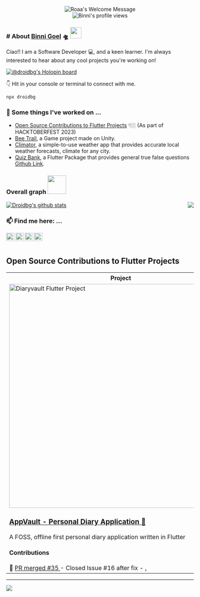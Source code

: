 
<p align="center">
		<img alt="Roaa's Welcome Message"
			 src="https://readme-typing-svg.herokuapp.com?size=30&background=45E5FF00&center=true&vCenter=true&lines=%F0%9F%91%8B%F0%9F%8F%BC+Hi+there!+I'm+Binni"> 

  <br />
 <img src="https://komarev.com/ghpvc/?username=binni1108&color=ff69b4" alt="Binni's profile views" />

</p>
 
### # About [Binni Goel](https://www.linkedin.com/in/binni-goel/)  🛸 <img src="https://media.giphy.com/media/WUlplcMpOCEmTGBtBW/giphy.gif" width="30">
Ciao!! I am a Software Developer 💻, and a keen learner. I'm always interested to hear about any cool projects you're working on!


[![@droidbg's Holopin board](https://holopin.me/droidbg)](https://holopin.io/@droidbg)

👇 Hit in your console or terminal to connect with me.

```bash
npx droidbg
```
 
    
### 🔭 Some things I've worked on ...
- [Open Source Contributions to Flutter Projects](#open-source-contributions-to-flutter-projects) 👇🏼 (As part of HACKTOBERFEST 2023)
- [Bee Trail](https://play.google.com/store/apps/details?id=com.POLLINATORS.BeeTrail), a Game project made on Unity.
- [Climator](https://play.google.com/store/apps/details?id=co.binnig.climator), a simple-to-use weather app that provides accurate local weather forecasts, climate for any city.
- [Quiz Bank](https://pub.dev/packages/quiz_bank), a Flutter Package that provides general true false questions [Github Link](https://github.com/droidbg/quiz_bank).

### Overall graph <img src="https://media.giphy.com/media/VgCDAzcKvsR6OM0uWg/giphy.gif" width="50">

<a href="https://github.com/droidbg?tab=repositories">
 <img align="center" src="https://github-readme-stats.vercel.app/api?username=droidbg&&show_icons=true&title_color=ffffff&icon_color=87ceeb&text_color=daf7dc&bg_color=002366&show_icons=true&theme=dracula&line_height=27" alt="Droidbg's github stats"/>
</a>
<a href="https://github.com/droidbg?tab=repositories">
  <img align="right" src="https://github-readme-stats.vercel.app/api/top-langs/?username=droidbg&theme=dark&hide_langs_below=1&bg_color=002366&icon_color=87ceeb&text_color=daf7dc&title_color=ffffff" />
</a>
<br/>


 ### 📫 Find me here: ...
<a href="https://www.linkedin.com/in/binni-goel/">
  <img align="left" alt="Binni's Linkdein" width="22px" src="https://cdn.jsdelivr.net/npm/simple-icons@v3/icons/linkedin.svg" />
</a>
<a href="https://droidbg.medium.com/">
  <img align="left" alt="Binni's Medium" width="22px" src="https://cdn.jsdelivr.net/npm/simple-icons@v3/icons/medium.svg" />
</a>
<a href="https://github.com/droidbg">
  <img align="left" alt="Binni's Github" width="22px" src="https://cdn.jsdelivr.net/npm/simple-icons@v3/icons/github.svg" />
</a>

<a href="https://dev.to/binni1108">
  <img align="left" alt="Binni's Dev Profile" width="22px" src="https://d2fltix0v2e0sb.cloudfront.net/dev-badge.svg" />
</a>

<br/><br/>
## Open Source Contributions to Flutter Projects

<table>
  <tbody>
  <tr>
  <th>
  Project
  </th>
  <th width="35%">
Links
</th>
  </tr>
	<tr>
		<td>
<img width="600px" src="https://github.com/droidbg/droidbg/assets/41873024/98aade57-0816-42ba-bba1-7a88c1e8dd16" alt="Diaryvault Flutter Project" />
<h3> <a href="https://github.com/SankethBK/diaryvault" > AppVault - Personal Diary Application 🔗</a></h3>
<p>
A FOSS, offline first personal diary application written in Flutter 
</p>
<p>
 <h4> Contributions </h4>
🔗 <a href="https://github.com/SankethBK/diaryvault/pull/35"> PR merged #35 </a>  - Closed Issue #16 after fix - <a href="https://github.com/SankethBK/diaryvault/issues/16">.
<br />
<!-- 📦 Caching
<br />
📃 Infinite-scroll/Pagination
<br />
🧪 Unit & widget tests! (100% coverage! 🚀)
<p></p> -->
		</td>
		<td>
   <a href="https://play.google.com/store/apps/details?id=me.sankethbk.dairyapp">
  <img alt="Android app on Google Play" src="https://developer.android.com/images/brand/en_app_rgb_wo_45.png" />
</a>
<br />
<h4>Repository Link</h4>
<div>
  <a href="https://github.com/SankethBK/diaryvault">
  <img src="https://github-readme-stats.vercel.app/api/pin/?username=SankethBK&repo=diaryvault&theme=dracula" alt="Diaryvault Project Repo" />
  </a>
</div>
		</td>
	</tr>
  </tbody>
</table>

--- 

![](https://komarev.com/ghpvc/?username=binni1108&color=ff69b4)

